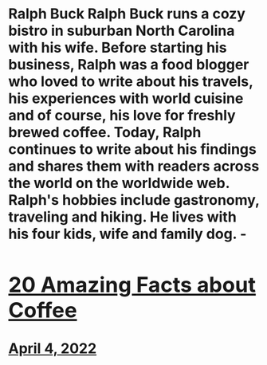 # Ralph Buck Ralph Buck runs a cozy bistro in suburban North Carolina with his wife. Before starting his business, Ralph was a food blogger who loved to write about his travels, his experiences with world cuisine and of course, his love for freshly brewed coffee. Today, Ralph continues to write about his findings and shares them with readers across the world on the worldwide web. Ralph's hobbies include gastronomy, traveling and hiking. He lives with his four kids, wife and family dog. - [<h2>20 Amazing Facts about Coffee</h2>April 4, 2022](https://ineedcoffee.com/20-amazing-facts-about-coffee/)